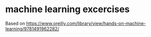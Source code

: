 # machine learning excercises

Based on https://www.oreilly.com/library/view/hands-on-machine-learning/9781491962282/
